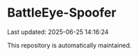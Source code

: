 # BattleEye-Spoofer

Last updated: 2025-06-25 14:16:24

This repository is automatically maintained.
